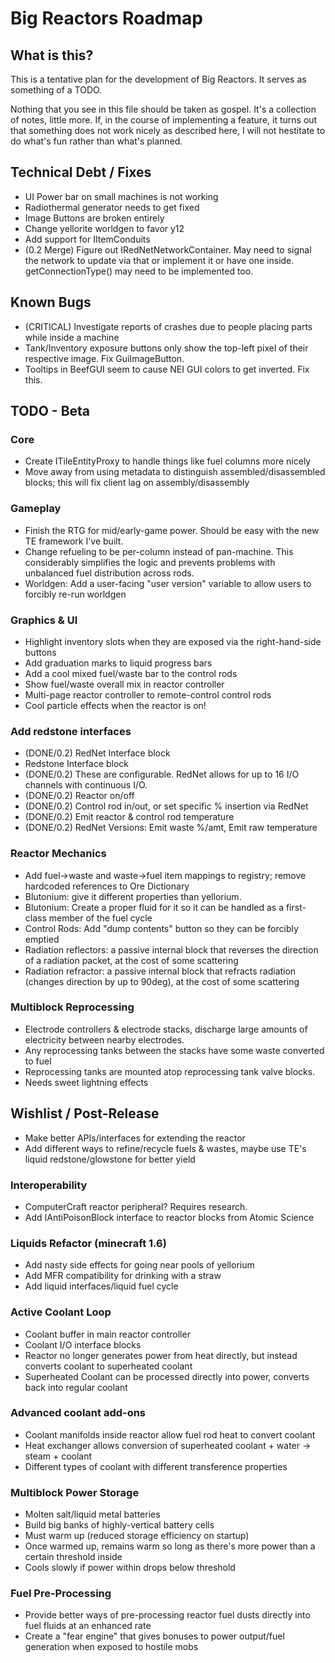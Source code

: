Big Reactors Roadmap
====================

What is this?
-------------

This is a tentative plan for the development of Big Reactors. It serves as something of a TODO.

Nothing that you see in this file should be taken as gospel. It's a collection of notes, little more. If, in the course of implementing a feature, it turns out that something does not work nicely as described here, I will not hestitate to do what's fun rather than what's planned.

Technical Debt / Fixes
----------------------
- UI Power bar on small machines is not working
- Radiothermal generator needs to get fixed
- Image Buttons are broken entirely
- Change yellorite worldgen to favor y12
- Add support for IItemConduits 
- (0.2 Merge) Figure out IRedNetNetworkContainer. May need to signal the network to update via that or implement it or have one inside. getConnectionType() may need to be implemented too.

Known Bugs
----------
- (CRITICAL) Investigate reports of crashes due to people placing parts while inside a machine
- Tank/Inventory exposure buttons only show the top-left pixel of their respective image. Fix GuiImageButton.
- Tooltips in BeefGUI seem to cause NEI GUI colors to get inverted. Fix this.

TODO - Beta
-----------

### Core
- Create ITileEntityProxy to handle things like fuel columns more nicely
- Move away from using metadata to distinguish assembled/disassembled blocks; this will fix client lag on assembly/disassembly

### Gameplay
- Finish the RTG for mid/early-game power. Should be easy with the new TE framework I've built.
- Change refueling to be per-column instead of pan-machine. This considerably simplifies the logic
  and prevents problems with unbalanced fuel distribution across rods.
- Worldgen: Add a user-facing "user version" variable to allow users to forcibly re-run worldgen

### Graphics & UI
- Highlight inventory slots when they are exposed via the right-hand-side buttons
- Add graduation marks to liquid progress bars
- Add a cool mixed fuel/waste bar to the control rods
- Show fuel/waste overall mix in reactor controller
- Multi-page reactor controller to remote-control control rods
- Cool particle effects when the reactor is on!

### Add redstone interfaces
- (DONE/0.2) RedNet Interface block
- Redstone Interface block
- (DONE/0.2) These are configurable. RedNet allows for up to 16 I/O channels with continuous I/O.
- (DONE/0.2) Reactor on/off
- (DONE/0.2) Control rod in/out, or set specific % insertion via RedNet
- (DONE/0.2) Emit reactor & control rod temperature
- (DONE/0.2) RedNet Versions: Emit waste %/amt, Emit raw temperature

### Reactor Mechanics
- Add fuel->waste and waste->fuel item mappings to registry; remove hardcoded references to Ore Dictionary
- Blutonium: give it different properties than yellorium.
- Blutonium: Create a proper fluid for it so it can be handled as a first-class member of the fuel cycle
- Control Rods: Add "dump contents" button so they can be forcibly emptied
- Radiation reflectors: a passive internal block that reverses the direction of a radiation packet, at the cost of some scattering
- Radiation refractor: a passive internal block that refracts radiation (changes direction by up to 90deg), at the cost of some scattering

### Multiblock Reprocessing
- Electrode controllers & electrode stacks, discharge large amounts of electricity between nearby electrodes.
- Any reprocessing tanks between the stacks have some waste converted to fuel
- Reprocessing tanks are mounted atop reprocessing tank valve blocks.
- Needs sweet lightning effects

Wishlist / Post-Release
-----------------------
- Make better APIs/interfaces for extending the reactor
- Add different ways to refine/recycle fuels & wastes, maybe use TE's liquid redstone/glowstone for better yield

### Interoperability
- ComputerCraft reactor peripheral? Requires research.
- Add IAntiPoisonBlock interface to reactor blocks from Atomic Science

### Liquids Refactor (minecraft 1.6)
- Add nasty side effects for going near pools of yellorium
- Add MFR compatibility for drinking with a straw
- Add liquid interfaces/liquid fuel cycle

### Active Coolant Loop
- Coolant buffer in main reactor controller
- Coolant I/O interface blocks
- Reactor no longer generates power from heat directly, but instead converts coolant to superheated coolant
- Superheated Coolant can be processed directly into power, converts back into regular coolant

### Advanced coolant add-ons
- Coolant manifolds inside reactor allow fuel rod heat to convert coolant
- Heat exchanger allows conversion of superheated coolant + water -> steam + coolant
- Different types of coolant with different transference properties

### Multiblock Power Storage
- Molten salt/liquid metal batteries
- Build big banks of highly-vertical battery cells
- Must warm up (reduced storage efficiency on startup)
- Once warmed up, remains warm so long as there's more power than a certain threshold inside
- Cools slowly if power within drops below threshold

### Fuel Pre-Processing
- Provide better ways of pre-processing reactor fuel dusts directly into fuel fluids at an enhanced rate
- Create a "fear engine" that gives bonuses to power output/fuel generation when exposed to hostile mobs